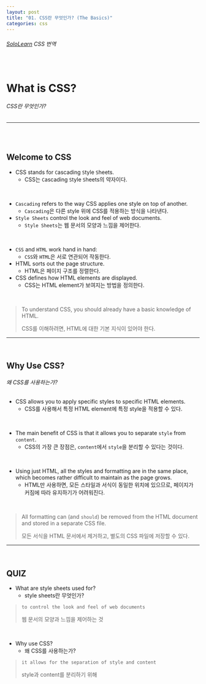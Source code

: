 ```yaml
---
layout: post
title: "01. CSS란 무엇인가? (The Basics)"
categories: css
---
```


###### [SoloLearn](https://www.sololearn.com/) CSS 번역

<br>

# What is CSS?

###### CSS란 무엇인가?

------

<br>

<br>

## Welcome to CSS

- CSS stands for `C`ascading `S`tyle `S`heets.
  - CSS는 `C`ascading `S`tyle `S`heets의 약자이다.

<br>

- `Cascading` refers to the way CSS applies one style on top of another.
  - `Cascading`은 다른 style 위에 CSS를 적용하는 방식을 나타낸다.
- `Style Sheets` control the look and feel of web documents.
  - `Style Sheets`는 웹 문서의 모양과 느낌을 제어한다.

<br>

- `CSS` and `HTML` work hand in hand:
  - `CSS`와 `HTML`은 서로 연관되어 작동한다.
- HTML sorts out the page structure.
  - HTML은 페이지 구조를 정렬한다.
- CSS defines how HTML elements are displayed.
  - CSS는 HTML element가 보여지는 방법을 정의한다.

<br>

> To understand CSS, you should already have a basic knowledge of HTML.
>
> CSS를 이해하려면, HTML에 대한 기본 지식이 있어야 한다.

------

<br>

## Why Use CSS?

###### 왜 CSS를 사용하는가?

- CSS allows you to apply specific styles to specific HTML elements.
  - CSS를 사용해서 특정 HTML element에 특정 style을 적용할 수 있다.

<br>

- The main benefit of CSS is that it allows you to separate `style` from `content`.
  - CSS의 가장 큰 장점은, `content`에서 `style`을 분리할 수 있다는 것이다.

<br>

- Using just HTML, all the styles and formatting are in the same place, which becomes rather difficult to maintain as the page grows.
  - HTML만 사용하면, 모든 스타일과 서식이 동일한 위치에 있으므로, 페이지가 커짐에 따라 유지하기가 어려워진다.

<br>

> All formatting can (and `should`) be removed from the HTML document and stored in a separate CSS file.
>
> 모든 서식을 HTML 문서에서 제거하고, 별도의 CSS 파일에 저장할 수 있다.

------

<br>

## QUIZ

- What are style sheets used for?
  - style sheets란 무엇인가?

> `to control the look and feel of web documents`
>
> 웹 문서의 모양과 느낌을 제어하는 것

<br>

- Why use CSS?
  - 왜 CSS를 사용하는가?

> `it allows for the separation of style and content`
>
> style과 content를 분리하기 위해

<br>